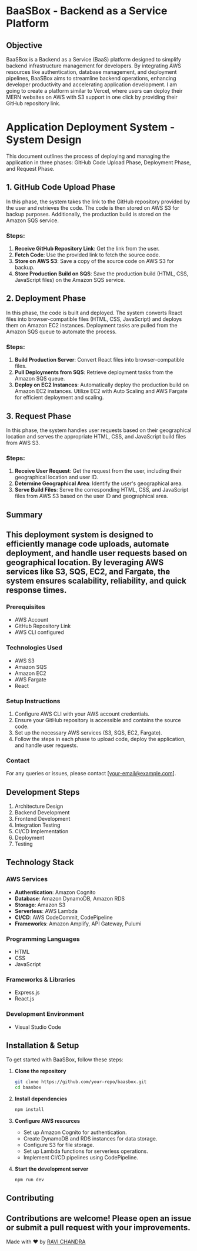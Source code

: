 # BaaSBox - Backend as a Service Platform
## Objective
BaaSBox is a Backend as a Service (BaaS) platform designed to simplify backend infrastructure management for developers. By integrating AWS resources like authentication, database management, and deployment pipelines, BaaSBox aims to streamline backend operations, enhancing developer productivity and accelerating application development. I am going to create a platform similar to Vercel, where users can deploy their MERN websites on AWS with S3 support in one click by providing their GitHub repository link.
# Application Deployment System - System Design
This document outlines the process of deploying and managing the application in three phases: GitHub Code Upload Phase, Deployment Phase, and Request Phase.
## 1. GitHub Code Upload Phase
In this phase, the system takes the link to the GitHub repository provided by the user and retrieves the code. The code is then stored on AWS S3 for backup purposes. Additionally, the production build is stored on the Amazon SQS service.
### Steps:
1. **Receive GitHub Repository Link**: Get the link from the user.
2. **Fetch Code**: Use the provided link to fetch the source code.
3. **Store on AWS S3**: Save a copy of the source code on AWS S3 for backup.
4. **Store Production Build on SQS**: Save the production build (HTML, CSS, JavaScript files) on the Amazon SQS service.

## 2. Deployment Phase
In this phase, the code is built and deployed. The system converts React files into browser-compatible files (HTML, CSS, JavaScript) and deploys them on Amazon EC2 instances. Deployment tasks are pulled from the Amazon SQS queue to automate the process.
### Steps:
1. **Build Production Server**: Convert React files into browser-compatible files.
2. **Pull Deployments from SQS**: Retrieve deployment tasks from the Amazon SQS queue.
3. **Deploy on EC2 Instances**: Automatically deploy the production build on Amazon EC2 instances. Utilize EC2 with Auto Scaling and AWS Fargate for efficient deployment and scaling.

## 3. Request Phase
In this phase, the system handles user requests based on their geographical location and serves the appropriate HTML, CSS, and JavaScript build files from AWS S3.
### Steps:
1. **Receive User Request**: Get the request from the user, including their geographical location and user ID.
2. **Determine Geographical Area**: Identify the user's geographical area.
3. **Serve Build Files**: Serve the corresponding HTML, CSS, and JavaScript files from AWS S3 based on the user ID and geographical area.



## Summary

This deployment system is designed to efficiently manage code uploads, automate deployment, and handle user requests based on geographical location. By leveraging AWS services like S3, SQS, EC2, and Fargate, the system ensures scalability, reliability, and quick response times.
---
### Prerequisites
- AWS Account
- GitHub Repository Link
- AWS CLI configured
### Technologies Used
- AWS S3
- Amazon SQS
- Amazon EC2
- AWS Fargate
- React
### Setup Instructions
1. Configure AWS CLI with your AWS account credentials.
2. Ensure your GitHub repository is accessible and contains the source code.
3. Set up the necessary AWS services (S3, SQS, EC2, Fargate).
4. Follow the steps in each phase to upload code, deploy the application, and handle user requests.
### Contact
For any queries or issues, please contact [your-email@example.com].
## Development Steps
1. Architecture Design
2. Backend Development
3. Frontend Development
4. Integration Testing
5. CI/CD Implementation
6. Deployment
7. Testing
## Technology Stack
### AWS Services
- **Authentication**: Amazon Cognito
- **Database**: Amazon DynamoDB, Amazon RDS
- **Storage**: Amazon S3
- **Serverless**: AWS Lambda
- **CI/CD**: AWS CodeCommit, CodePipeline
- **Frameworks**: Amazon Amplify, API Gateway, Pulumi
### Programming Languages
- HTML
- CSS
- JavaScript
### Frameworks & Libraries
- Express.js
- React.js
### Development Environment
- Visual Studio Code
## Installation & Setup
To get started with BaaSBox, follow these steps:
1. **Clone the repository**
   ```bash
   git clone https://github.com/your-repo/baasbox.git
   cd baasbox
2. **Install dependencies**
   ```bash
   npm install
3. **Configure AWS resources**
   - Set up Amazon Cognito for authentication.
   - Create DynamoDB and RDS instances for data storage.
   - Configure S3 for file storage.
   - Set up Lambda functions for serverless operations.
   - Implement CI/CD pipelines using CodePipeline.
     
4. **Start the development server**
   ```bash
   npm run dev
   ```
## Contributing
Contributions are welcome! Please open an issue or submit a pull request with your improvements.
---
Made with ❤️ by [RAVI CHANDRA](https://github.com/Ravichandra89)
